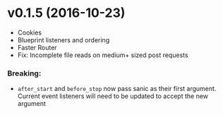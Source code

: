 # v0.1.5 (2016-10-23)

- Cookies
- Blueprint listeners and ordering
- Faster Router
- Fix: Incomplete file reads on medium+ sized post requests

### Breaking:

- `after_start` and `before_stop` now pass sanic as their first argument. Current event listeners will need to be updated to accept the new argument
